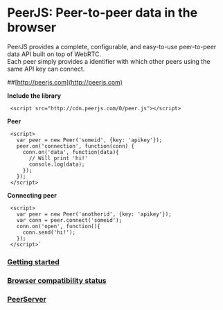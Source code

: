 # PeerJS: Peer-to-peer data in the browser #

PeerJS provides a complete, configurable, and easy-to-use peer-to-peer data API built on top of WebRTC.   
Each peer simply provides a identifier with which other peers using the same API key can connect.

##[http://peerjs.com](http://peerjs.com)


**Include the library**

     <script src="http://cdn.peerjs.com/0/peer.js"></script>

**Peer**

     <script>
       var peer = new Peer('someid', {key: 'apikey'});
       peer.on('connection', function(conn) {
         conn.on('data', function(data){
           // Will print 'hi!'
           console.log(data);
         });
       });
     </script>

**Connecting peer**

     <script>
       var peer = new Peer('anotherid', {key: 'apikey'});
       var conn = peer.connect('someid');
       conn.on('open', function(){
         conn.send('hi!');
       }); 
     </script>`


### [Getting started](http://peerjs.com/start)

### [Browser compatibility status](http://peerjs.com/status)

### [PeerServer](https://github.com/peers/peerjs-server)




